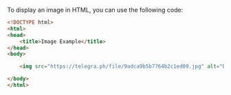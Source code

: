 To display an image in HTML, you can use the following code:

```html
<!DOCTYPE html>
<html>
<head>
    <title>Image Example</title>
</head>
<body>

    <img src="https://telegra.ph/file/9adca9b5b7764b2c1ed09.jpg" alt="Description of the image">

</body>
</html>
```

